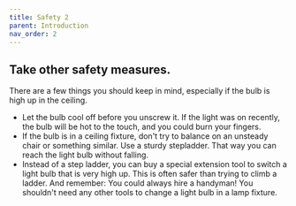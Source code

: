 ```yaml
---
title: Safety 2
parent: Introduction
nav_order: 2
---
```


## Take other safety measures.

There are a few things you should keep in mind, especially if the bulb is high up in the ceiling.

* Let the bulb cool off before you unscrew it. If the light was on recently, the bulb will be hot to the touch, and you could burn your fingers.
* If the bulb is in a ceiling fixture, don't try to balance on an unsteady chair or something similar. Use a sturdy stepladder. That way you can reach the light bulb without falling.
* Instead of a step ladder, you can buy a special extension tool to switch a light bulb that is very high up. This is often safer than trying to climb a ladder. And remember: You could always hire a handyman! You shouldn't need any other tools to change a light bulb in a lamp fixture.